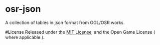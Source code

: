 # osr-json
A collection of tables in json format from OGL/OSR works.

#License
Released under the [MIT License](https://opensource.org/licenses/MIT), and the Open Game License ( where applicable ).
